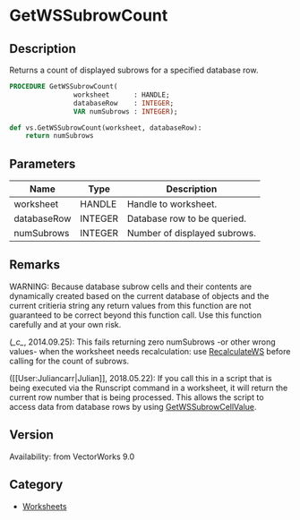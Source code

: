 # GetWSSubrowCount

## Description
Returns a count of displayed subrows for a specified database row.

```pascal
PROCEDURE GetWSSubrowCount(
				worksheet      : HANDLE;
				databaseRow    : INTEGER;
				VAR numSubrows : INTEGER);
```

```python
def vs.GetWSSubrowCount(worksheet, databaseRow):
    return numSubrows
```

## Parameters
|Name|Type|Description|
|---|---|---|
|worksheet|HANDLE|Handle to worksheet.|
|databaseRow|INTEGER|Database row to be queried.|
|numSubrows|INTEGER|Number of displayed subrows.|

## Remarks
WARNING: Because database subrow cells and their contents are dynamically created based on the current database of objects and the current critieria string any return values from this function are not guaranteed to be correct beyond this function call. Use this function carefully and at your own risk.

(*\_c\_*, 2014.09.25): This fails returning zero numSubrows -or other wrong values- when the worksheet needs recalculation: use [RecalculateWS](RecalculateWS.md) before calling for the count of subrows.

([[User:Juliancarr|Julian]], 2018.05.22): If you call this in a script that is being executed via the Runscript command in a worksheet, it will return the current row number that is being processed. This allows the script to access data from database rows by using [GetWSSubrowCellValue](GetWSSubrowCellValue.md).

## Version
Availability: from VectorWorks 9.0

## Category
* [Worksheets](../Categories/Worksheets.md)
